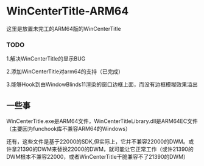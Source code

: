 # WinCenterTitle-ARM64
这里是放置未完工的ARM64版的WinCenterTitle
### TODO
1.解决WinCenterTitle的显示BUG

2.添加WinCenterTitle对arm64的支持（已完成）

3.能够Hook到由WindowBlinds11渲染的窗口边框上面，而没有边框模糊效果溢出
## 一些事
WinCenterTitle.exe是ARM64文件，WinCenterTitleLibrary.dll是ARM64EC文件（主要因为funchook库不兼容ARM64的Windows）

还有，这些文件是基于22000的SDK,但实际上，它并不兼容22000的DWM。或许拿21390的DWM来替换22000的DWM，就可能让它正常工作（或许21390的DWM根本不兼容22000，或者WinCenterTitle干脆兼容不了21390的DWM）
